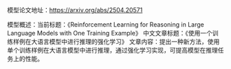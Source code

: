 模型论文地址：https://arxiv.org/abs/2504.20571

模型概述：当前标题：《Reinforcement Learning for Reasoning in Large Language Models with One Training Example》
中文文章标题：《使用一个训练样例在大语言模型中进行推理的强化学习》
文章内容：提出一种新方法，使用单个训练样例在大语言模型中进行推理，通过强化学习实现，可提高模型在推理任务上的性能。
